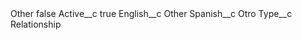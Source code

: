 <?xml version="1.0" encoding="UTF-8"?>
<CustomMetadata xmlns="http://soap.sforce.com/2006/04/metadata" xmlns:xsi="http://www.w3.org/2001/XMLSchema-instance" xmlns:xsd="http://www.w3.org/2001/XMLSchema">
    <label>Other</label>
    <protected>false</protected>
    <values>
        <field>Active__c</field>
        <value xsi:type="xsd:boolean">true</value>
    </values>
    <values>
        <field>English__c</field>
        <value xsi:type="xsd:string">Other</value>
    </values>
    <values>
        <field>Spanish__c</field>
        <value xsi:type="xsd:string">Otro</value>
    </values>
    <values>
        <field>Type__c</field>
        <value xsi:type="xsd:string">Relationship</value>
    </values>
</CustomMetadata>
